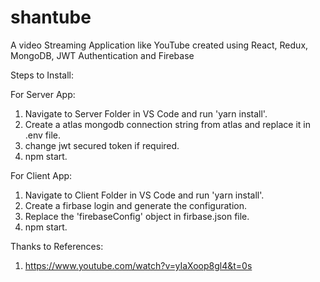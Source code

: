 # shantube
A video Streaming Application like YouTube created using React, Redux, MongoDB, JWT Authentication and Firebase

Steps to Install:

For Server App:
  1. Navigate to Server Folder in VS Code and run 'yarn install'.
  2. Create a atlas mongodb connection string from atlas and replace it in .env file.
  3. change jwt secured token if required.
  4. npm start.

For Client App:
  1. Navigate to Client Folder in VS Code and run 'yarn install'.
  2. Create a firbase login and generate the configuration.
  3. Replace the 'firebaseConfig' object in firbase.json file.
  4. npm start.



Thanks to References: 
1. https://www.youtube.com/watch?v=yIaXoop8gl4&t=0s 
